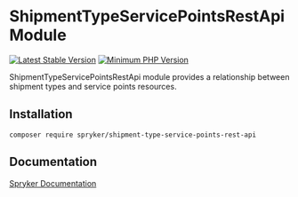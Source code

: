# ShipmentTypeServicePointsRestApi Module
[![Latest Stable Version](https://poser.pugx.org/spryker/shipment-type-service-points-rest-api/v/stable.svg)](https://packagist.org/packages/spryker/shipment-type-service-points-rest-api)
[![Minimum PHP Version](https://img.shields.io/badge/php-%3E%3D%208.1-8892BF.svg)](https://php.net/)

ShipmentTypeServicePointsRestApi module provides a relationship between shipment types and service points resources.

## Installation

```
composer require spryker/shipment-type-service-points-rest-api
```

## Documentation

[Spryker Documentation](https://docs.spryker.com)
